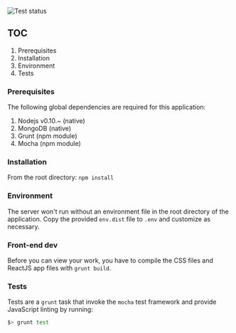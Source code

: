 ![Test status](https://magnum.travis-ci.com/sedge/opendojo.svg?token=Pq9BJTQsrUUEcKjEssNY&branch=master)

## TOC

1. Prerequisites
2. Installation
3. Environment
4. Tests

### Prerequisites

The following global dependencies are required for this application:

1. Nodejs v0.10.~ (native)
2. MongoDB (native)
3. Grunt (npm module)
4. Mocha (npm module)

### Installation

From the root directory: `npm install`

### Environment

The server won't run without an environment file in the root directory of the application. Copy the provided `env.dist` file to `.env` and customize as necessary.

### Front-end dev

Before you can view your work, you have to compile the CSS files and ReactJS app files with `grunt build`.

### Tests

Tests are a `grunt` task that invoke the `mocha` test framework and provide JavaScript linting by running:

```bash
$> grunt test
```

